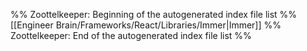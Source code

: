 %% Zoottelkeeper: Beginning of the autogenerated index file list  %%
 [[Engineer Brain/Frameworks/React/Libraries/Immer|Immer]]
%% Zoottelkeeper: End of the autogenerated index file list  %%
